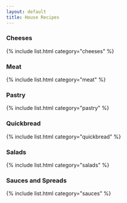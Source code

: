 ```yaml
---
layout: default
title: House Recipes
---
```


### Cheeses

{% include list.html category="cheeses" %}

### Meat

{% include list.html category="meat" %}

### Pastry

{% include list.html category="pastry" %}

### Quickbread

{% include list.html category="quickbread" %}

### Salads

{% include list.html category="salads" %}

### Sauces and Spreads

{% include list.html category="sauces" %}
